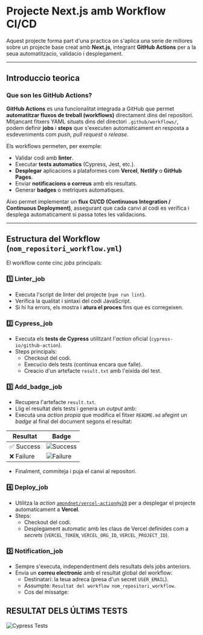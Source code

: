 # Projecte Next.js amb Workflow CI/CD

Aquest projecte forma part d'una practica on s'aplica una serie de millores sobre un projecte base creat amb **Next.js**, integrant **GitHub Actions** per a la seua automatitzacio, validacio i desplegament.

---

## Introduccio teorica

### Que son les GitHub Actions?

**GitHub Actions** es una funcionalitat integrada a GitHub que permet **automatitzar fluxos de treball (workflows)** directament dins del repositori.  
Mitjancant fitxers YAML situats dins del directori `.github/workflows/`, podem definir **jobs** i **steps** que s'executen automaticament en resposta a esdeveniments com *push*, *pull request* o *release*.

Els workflows permeten, per exemple:
- Validar codi amb **linter**.
- Executar **tests automatics** (Cypress, Jest, etc.).
- **Desplegar** aplicacions a plataformes com **Vercel**, **Netlify** o **GitHub Pages**.
- Enviar **notificacions o correus** amb els resultats.
- Generar **badges** o metriques automatiques.

Aixo permet implementar un **flux CI/CD (Continuous Integration / Continuous Deployment)**, assegurant que cada canvi al codi es verifica i desplega automaticament si passa totes les validacions.

---

## Estructura del Workflow (`nom_repositori_workflow.yml`)

El workflow conte cinc *jobs* principals:

### 1️⃣ Linter_job
- Executa l'script de linter del projecte (`npm run lint`).
- Verifica la qualitat i sintaxi del codi JavaScript.
- Si hi ha errors, els mostra i **atura el proces** fins que es corregeixen.

### 2️⃣ Cypress_job
- Executa els **tests de Cypress** utilitzant l'*action* oficial (`cypress-io/github-action`).
- Steps principals:
  - Checkout del codi.
  - Execucio dels tests (continua encara que falle).
  - Creacio d'un artefacte `result.txt` amb l'eixida del test.

### 3️⃣ Add_badge_job
- Recupera l'artefacte `result.txt`.
- Llig el resultat dels tests i genera un *output* amb:
- Executa una *action propia* que modifica el fitxer `README.md` afegint un *badge* al final del document segons el resultat:

| Resultat | Badge |
|-----------|-------|
| ✅ Success | ![Success](https://img.shields.io/badge/tested%20with-Cypress-04C38E.svg) |
| ❌ Failure | ![Failure](https://img.shields.io/badge/test-failure-red) |

- Finalment, commiteja i puja el canvi al repositori.

### 4️⃣ Deploy_job
- Utilitza la *action* [`amondnet/vercel-action@v20`](https://github.com/amondnet/vercel-action) per a desplegar el projecte automaticament a **Vercel**.
- Steps:
  - Checkout del codi.
  - Desplegament automatic amb les claus de Vercel definides com a *secrets* (`VERCEL_TOKEN`, `VERCEL_ORG_ID`, `VERCEL_PROJECT_ID`).

### 5️⃣ Notification_job
- Sempre s'executa, independentment dels resultats dels jobs anteriors.
- Envia un **correu electronic** amb el resultat global del workflow:
  - Destinatari: la teua adreca (presa d'un secret `USER_EMAIL`).
  - Assumpte: `Resultat del workflow nom_repositori_workflow`.
  - Cos del missatge:
## RESULTAT DELS ÚLTIMS TESTS
![Cypress Tests](https://img.shields.io/badge/tested%20with-Cypress-04C38E.svg)
